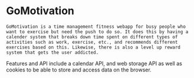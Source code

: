 # GoMotivation
	GoMotivation is a time management fitness webapp for busy people who want to exercise but need the push to do so. It does this by having a calender system that breaks down time spent on different types of activities such as work, exercise, etc., and recommends different exercises based on this. Likewise, there is also a level up reward system that gets the user addicted. 

Features and API include a calendar API, and web storage API as well as cookies to be able to store and access data on the browser.
